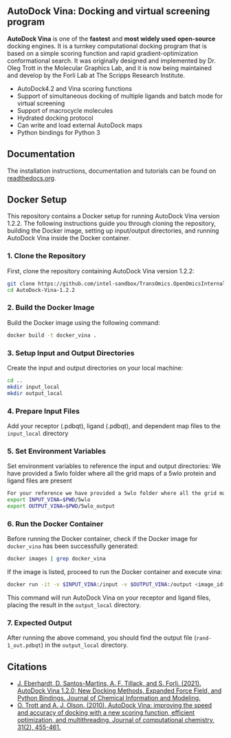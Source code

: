 ## AutoDock Vina: Docking and virtual screening program

**AutoDock Vina** is one of the **fastest** and **most widely used** **open-source** docking engines. It is a turnkey computational docking program that is based on a simple scoring function and rapid gradient-optimization conformational search. It was originally designed and implemented by Dr. Oleg Trott in the Molecular Graphics Lab, and it is now being maintained and develop by the Forli Lab at The Scripps Research Institute.

* AutoDock4.2 and Vina scoring functions
* Support of simultaneous docking of multiple ligands and batch mode for virtual screening
* Support of macrocycle molecules
* Hydrated docking protocol
* Can write and load external AutoDock maps
* Python bindings for Python 3

## Documentation

The installation instructions, documentation and tutorials can be found on [readthedocs.org](https://autodock-vina.readthedocs.io/en/latest/).

## Docker Setup

This repository contains a Docker setup for running AutoDock Vina version 1.2.2. The following instructions guide you through cloning the repository, building the Docker image, setting up input/output directories, and running AutoDock Vina inside the Docker container.
### 1. Clone the Repository

First, clone the repository containing AutoDock Vina  version 1.2.2:

```bash
git clone https://github.com/intel-sandbox/TransOmics.OpenOmicsInternal/tree/main/applications/AutoDock-Vina-1.2.2
cd AutoDock-Vina-1.2.2
```

### 2. Build the Docker Image
Build the Docker image using the following command:
```bash
docker build -t docker_vina .
```

### 3. Setup Input and Output Directories
Create the input and output directories on your local machine:
```bash
cd ..
mkdir input_local
mkdir output_local
```
### 4. Prepare Input Files
Add your receptor (.pdbqt), ligand (.pdbqt), and dependent map files to the `input_local` directory

### 5. Set Environment Variables
Set environment variables to reference the input and output directories:
We have provided a 5wlo folder where all the grid maps of a 5wlo protein and ligand files are present
```bash
For your reference we have provided a 5wlo folder where all the grid maps of a 5wlo protein and ligand files are present
export INPUT_VINA=$PWD/5wlo
export OUTPUT_VINA=$PWD/5wlo_output
```
### 6. Run the Docker Container
Before running the Docker container, check if the Docker image for `docker_vina` has been successfully generated:

```bash
docker images | grep docker_vina
```
If the image is listed, proceed to run the Docker container and execute vina:

```bash
docker run -it -v $INPUT_VINA:/input -v $OUTPUT_VINA:/output <image_id> sh -c "cd /input && vina --receptor protein.pdbqt --ligand rand-1.pdbqt --out /output/rand-1_out.pdbqt --center_x 16.459 --center_y -19.946 --center_z -5.850 --size_x 18 --size_y 18 --size_z 18 --seed 1234 --exhaustiveness 64"
```
This command will run AutoDock Vina on your receptor and ligand files, placing the result in the `output_local` directory.

### 7. Expected Output

After running the above command, you should find the output file (`rand-1_out.pdbqt`) in the `output_local` directory.

## Citations
* [J. Eberhardt, D. Santos-Martins, A. F. Tillack, and S. Forli. (2021). AutoDock Vina 1.2.0: New Docking Methods, Expanded Force Field, and Python Bindings. Journal of Chemical Information and Modeling.](https://pubs.acs.org/doi/10.1021/acs.jcim.1c00203)
* [O. Trott and A. J. Olson. (2010). AutoDock Vina: improving the speed and accuracy of docking with a new scoring function, efficient optimization, and multithreading. Journal of computational chemistry, 31(2), 455-461.](https://onlinelibrary.wiley.com/doi/10.1002/jcc.21334)
